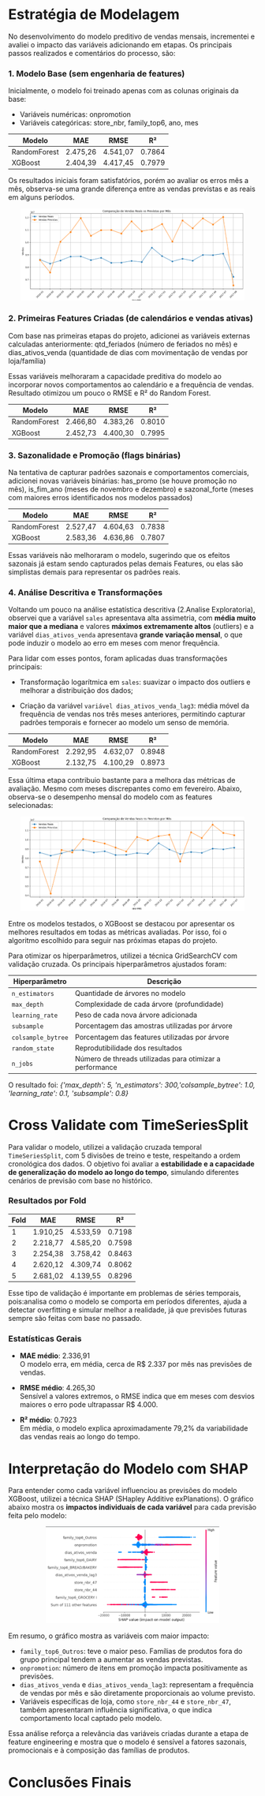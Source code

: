 # Estratégia de Modelagem
No desenvolvimento do modelo preditivo de vendas mensais, incrementei e avaliei o impacto das variáveis adicionando em etapas.  Os principais passos realizados e comentários do processo, são:

 ### **1. Modelo Base (sem engenharia de features)**
Inicialmente, o modelo foi treinado apenas com as colunas originais da base:
 - Variáveis numéricas: onpromotion
 - Variáveis categóricas: store_nbr, family_top6, ano, mes

 | Modelo        | MAE       | RMSE      | R²     |
 |---------------|-----------|-----------|--------|
 | RandomForest  | 2.475,26  | 4.541,07  | 0.7864 |
 | XGBoost       | 2.404,39  | 4.417,45  | 0.7979 |


Os resultados iniciais foram satisfatórios, porém ao avaliar os erros mês a mês, observa-se uma grande diferença entre as vendas previstas e as reais em alguns períodos.

<p align="center">
  <img src="Anexos\mes a mes1.png" alt="tabela" width="90%" />
</p>

###     **2. Primeiras Features Criadas (de calendários e vendas ativas)**
Com base nas primeiras etapas do projeto, adicionei as variáveis externas calculadas anteriormente: qtd_feriados (número de feriados no mês) e dias_ativos_venda (quantidade de dias com movimentação de vendas por loja/família)

Essas variáveis melhoraram a capacidade preditiva do modelo ao incorporar novos comportamentos ao calendário e a frequência de vendas. Resultado otimizou um pouco o RMSE e R² do Random Forest.

| Modelo        | MAE       | RMSE      | R²     |
|---------------|-----------|-----------|--------|
| RandomForest  | 2.466,80  | 4.383,26  | 0.8010 |
| XGBoost       | 2.452,73  | 4.400,30  | 0.7995 |


###     **3. Sazonalidade e Promoção (flags binárias)**
Na tentativa de capturar padrões sazonais e comportamentos comerciais, adicionei novas variáveis binárias: has_promo (se houve promoção no mês), is_fim_ano (meses de novembro e dezembro) e sazonal_forte (meses com maiores erros identificados nos modelos passados)

| Modelo        | MAE       | RMSE      | R²     |
|---------------|-----------|-----------|--------|
| RandomForest  | 2.527,47  | 4.604,63  | 0.7838 |
| XGBoost       | 2.583,36  | 4.636,86  | 0.7807 |

Essas variáveis não melhoraram o modelo, sugerindo que os efeitos sazonais já estam sendo capturados pelas demais Features, ou elas são simplistas demais para representar os padrões reais.

###     **4. Análise Descritiva e Transformações**
Voltando um pouco na análise estatística descritiva (2.Analise Exploratoria), observei que a variável `sales` apresentava alta assimetria, com **média muito maior que a mediana** e valores **máximos extremamente altos** (outliers) e a variável `dias_ativos_venda` apresentava **grande variação mensal**, o que pode induzir o modelo ao erro em meses com menor frequência.

Para lidar com esses pontos, foram aplicadas duas transformações principais:

  - Transformação logarítmica em `sales`: suavizar o impacto dos outliers e melhorar a distribuição dos dados;

  - Criação da variável `variável dias_ativos_venda_lag3`: média móvel da frequência de vendas nos três meses anteriores, permitindo capturar padrões temporais e fornecer ao modelo um senso de memória.

| Modelo        | MAE       | RMSE      | R²     |
|---------------|-----------|-----------|--------|
| RandomForest  | 2.292,95  | 4.632,07  | 0.8948 |
| XGBoost       | 2.132,75  | 4.100,29  | 0.8973 |

Essa última etapa contribuio bastante para a melhora das métricas de avaliação. Mesmo com meses discrepantes como em fevereiro. Abaixo, observa-se o desempenho mensal do modelo com as features selecionadas:
<p align="center">
  <img src="Anexos\mes a mes 2.png" alt="tabela" width="90%" />
</p>

Entre os modelos testados, o XGBoost se destacou por apresentar os melhores resultados em todas as métricas avaliadas. Por isso, foi o algoritmo escolhido para seguir nas próximas etapas do projeto.

Para otimizar os hiperparâmetros, utilizei a técnica GridSearchCV com validação cruzada. Os principais hiperparâmetros ajustados foram:

| Hiperparâmetro     | Descrição                                                 |
|--------------------|------------------------------------------------------------|
| `n_estimators`     | Quantidade de árvores no modelo                           |
| `max_depth`        | Complexidade de cada árvore (profundidade)                |
| `learning_rate`    | Peso de cada nova árvore adicionada                       |
| `subsample`        | Porcentagem das amostras utilizadas por árvore            |
| `colsample_bytree` | Porcentagem das features utilizadas por árvore            |
| `random_state`     | Reprodutibilidade dos resultados                          |
| `n_jobs`           | Número de threads utilizadas para otimizar a performance  |


O resultado foi: *{'max_depth': 5, 'n_estimators': 300,'colsample_bytree': 1.0, 'learning_rate': 0.1, 'subsample': 0.8}*

# Cross Validate com TimeSeriesSplit

Para validar o modelo, utilizei a validação cruzada temporal `TimeSeriesSplit`, com 5 divisões de treino e teste, respeitando a ordem cronológica dos dados. 
O objetivo foi avaliar a **estabilidade e a capacidade de generalização do modelo ao longo do tempo**, simulando diferentes cenários de previsão com base no histórico.

### Resultados por Fold

| Fold | MAE      | RMSE     | R²     |
|------|----------|----------|--------|
| 1    | 1.910,25 | 4.533,59 | 0.7198 |
| 2    | 2.218,77 | 4.585,20 | 0.7598 |
| 3    | 2.254,38 | 3.758,42 | 0.8463 |
| 4    | 2.620,12 | 4.309,74 | 0.8062 |
| 5    | 2.681,02 | 4.139,55 | 0.8296 |

Esse tipo de validação é importante em problemas de séries temporais, pois:analisa como o modelo se comporta em períodos diferentes, ajuda a detectar overfitting e simular melhor a realidade, já que previsões futuras sempre são feitas com base no passado.

### Estatísticas Gerais

- **MAE médio**: 2.336,91  
  O modelo erra, em média, cerca de R$ 2.337 por mês nas previsões de vendas.

- **RMSE médio**: 4.265,30  
  Sensível a valores extremos, o RMSE indica que em meses com desvios maiores o erro pode ultrapassar R$ 4.000.

- **R² médio**: 0.7923  
  Em média, o modelo explica aproximadamente 79,2% da variabilidade das vendas reais ao longo do tempo.


# Interpretação do Modelo com SHAP

Para entender como cada variável influenciou as previsões do modelo XGBoost, utilizei a técnica SHAP (SHapley Additive exPlanations). O gráfico abaixo mostra os **impactos individuais de cada variável** para cada previsão feita pelo modelo:
<p align="center">
  <img src="Anexos\shap.png" alt="tabela" width="70%" />
</p>

Em resumo, o gráfico mostra as variáveis com maior impacto:
- `family_top6_Outros`: teve o maior peso. Famílias de produtos fora do grupo principal tendem a aumentar as vendas previstas.
- `onpromotion`: número de itens em promoção impacta positivamente as previsões.
- `dias_ativos_venda` e `dias_ativos_venda_lag3`: representam a frequência de vendas por mês e são diretamente proporcionais ao volume previsto.
- Variáveis específicas de loja, como `store_nbr_44` e `store_nbr_47`, também apresentaram influência significativa, o que indica comportamento local captado pelo modelo.

Essa análise reforça a relevância das variáveis criadas durante a etapa de feature engineering e mostra que o modelo é sensível a fatores sazonais, promocionais e à composição das famílias de produtos.

# Conclusões Finais





